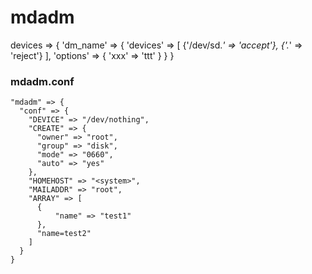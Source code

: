 mdadm
===========


devices => {
  'dm_name' => {
    'devices' => [ {'/dev/sd.*' => 'accept'}, {'.*' => 'reject'} ],
    'options' => {
      'xxx' => 'ttt'
    }
  }
}

### mdadm.conf
    "mdadm" => {
      "conf" => {
        "DEVICE" => "/dev/nothing",
        "CREATE" => {
          "owner" => "root",
          "group" => "disk",
          "mode" => "0660",
          "auto" => "yes"
        },
        "HOMEHOST" => "<system>",
        "MAILADDR" => "root",
        "ARRAY" => [
          {
              "name" => "test1"
          },
          "name=test2"
        ]
      }
    }
